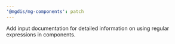 ```yaml
---
'@mgdis/mg-components': patch
---
```


Add input documentation for detailed information on using regular expressions in components.
